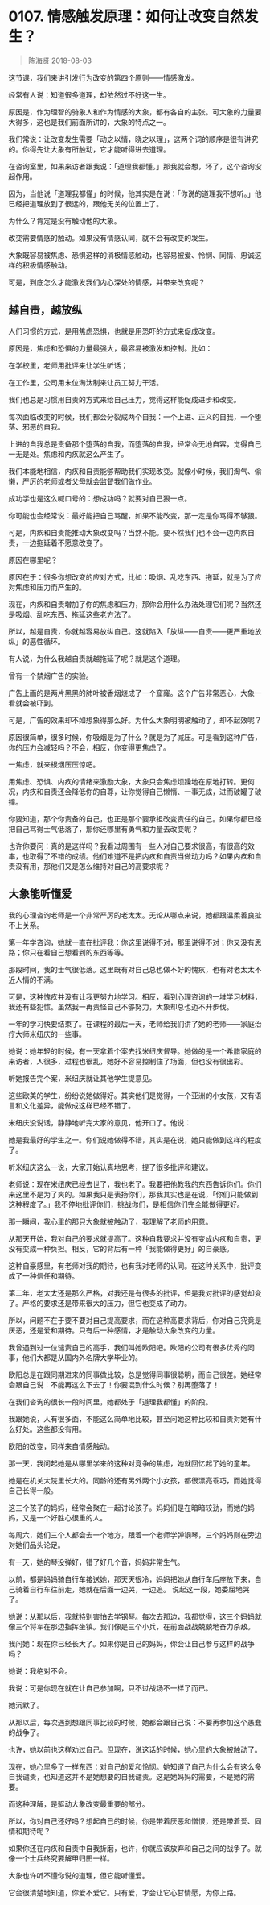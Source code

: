 # 0107. 情感触发原理：如何让改变自然发生？

> 陈海贤
2018-08-03

这节课，我们来讲引发行为改变的第四个原则——情感激发。

经常有人说：知道很多道理，却依然过不好这一生。

原因是，作为理智的骑象人和作为情感的大象，都有各自的主张。可大象的力量要大得多，这也是我们前面所讲的，大象的特点之一。

我们常说：让改变发生需要「动之以情，晓之以理」，这两个词的顺序是很有讲究的。你得先让大象有所触动，它才能听得进去道理。

在咨询室里，如果来访者跟我说：「道理我都懂。」那我就会想，坏了，这个咨询没起作用。

因为，当他说「道理我都懂」的时候，他其实是在说：「你说的道理我不想听。」他已经把道理放到了很远的，跟他无关的位置上了。

为什么？肯定是没有触动他的大象。

改变需要情感的触动。如果没有情感认同，就不会有改变的发生。

大象既容易被焦虑、恐惧这样的消极情感触动，也容易被爱、怜悯、同情、忠诚这样的积极情感触动。

可是，到底怎么才能激发我们内心深处的情感，并带来改变呢？

## 越自责，越放纵

人们习惯的方式，是用焦虑恐惧，也就是用恐吓的方式来促成改变。

原因是，焦虑和恐惧的力量最强大，最容易被激发和控制。比如：

在学校里，老师用批评来让学生听话；

在工作里，公司用末位淘汰制来让员工努力干活。

我们也总是习惯用自责的方式来给自己压力，觉得这样能促成进步和改变。

每次面临改变的时候，我们都会分裂成两个自我：一个上进、正义的自我，一个堕落、邪恶的自我。

上进的自我总是责备那个堕落的自我，而堕落的自我，经常会无地自容，觉得自己一无是处。焦虑和内疚就这么产生了。

我们本能地相信，内疚和自责能够帮助我们实现改变。就像小时候，我们淘气、偷懒，严厉的老师或者父母就会监督我们做作业。

成功学也是这么喊口号的：想成功吗？就要对自己狠一点。

你可能也会经常说：最好能把自己骂醒，如果不能改变，那一定是你骂得不够狠。

可是，内疚和自责能推动大象改变吗？当然不能。要不然我们也不会一边内疚自责，一边拖延着不愿意改变了。

原因在哪里呢？

原因在于：很多你想改变的应对方式，比如：吸烟、乱吃东西、拖延，就是为了应对焦虑和压力而产生的。

现在，内疚和自责增加了你的焦虑和压力，那你会用什么办法处理它们呢？当然还是吸烟、乱吃东西、拖延这些老方法了。

所以，越是自责，你就越容易放纵自己。这就陷入「放纵——自责——更严重地放纵」的恶性循环。

有人说，为什么我越自责就越拖延了呢？就是这个道理。

曾有一个禁烟广告的实验。

广告上画的是两片黑黑的肺叶被香烟烧成了一个窟窿。这个广告非常恶心，大象一看就会被吓到。

可是，广告的效果却不如想象得那么好。为什么大象明明被触动了，却不起效呢？

原因很简单，很多时候，你吸烟是为了什么？就是为了减压。可是看到这种广告，你的压力会减轻吗？不会，相反，你变得更焦虑了。

一焦虑，就来根烟压压惊吧。

用焦虑、恐惧、内疚的情绪来激励大象，大象只会焦虑烦躁地在原地打转。更何况，内疚和自责还会降低你的自尊，让你觉得自己懒惰、一事无成，进而破罐子破摔。

你要知道，那个你责备的自己，也正是那个要承担改变责任的自己。如果你都已经把自己骂得士气低落了，那你还哪里有勇气和力量去改变呢？

也许你要问：真的是这样吗？我看过周围有一些人对自己要求很高，有很高的效率，也取得了不错的成绩。他们难道不是把内疚和自责当做动力吗？如果内疚和自责没有用，那他们又是怎么维持对自己的高要求呢？

## 大象能听懂爱

我的心理咨询老师是一个非常严厉的老太太。无论从哪点来说，她都跟温柔善良扯不上关系。

第一年学咨询，她就一直在批评我：你这里说得不对，那里说得不对；你又没有思路；你只在看自己想看到的东西等等。

那段时间，我的士气很低落。这里既有对自己总也做不好的愧疚，也有对老太太不近人情的不满。

可是，这种愧疚并没有让我更努力地学习。相反，看到心理咨询的一堆学习材料，我还有些犯怵。虽然我一再责怪自己不够努力，大象却总也迈不开步伐。

一年的学习快要结束了。在课程的最后一天，老师给我们讲了她的老师——家庭治疗大师米纽庆的一些事。

她说：她年轻的时候，有一天拿着个案去找米纽庆督导。她做的是一个希腊家庭的来访者，人很多，过程也很乱，她好不容易控制住了场面，但也没有很出彩。

听她报告完个案，米纽庆就让其他学生提意见。

这些欧美的学生，纷纷说她做得好。其实他们是觉得，一个亚洲的小女孩，又有语言和文化差异，能做成这样已经不错了。

米纽庆没说话，静静地听完大家的意见，他开口了。他说：

她是我最好的学生之一。你们说她做得不错，其实是在说，她只能做到这样的程度了。

听米纽庆这么一说，大家开始认真地思考，提了很多批评和建议。

老师说：现在米纽庆已经去世了，我也老了。我要把他教我的东西告诉你们。你们来这里不是为了爽的。如果我只是表扬你们，那我其实也是在说，「你们只能做到这种程度了。」我不停地批评你们，挑战你们，是相信你们完全能做得更好。

那一瞬间，我心里的那只大象就被触动了，我理解了老师的用意。

从那天开始，我对自己的要求就提高了。这种自我要求并没有变成内疚和自责，更没有变成一种负担。相反，它的背后有一种「我能做得更好」的自豪感。

这种自豪感里，有老师对我的期待，也有我对老师的认同。在这种关系中，批评变成了一种信任和期待。

第二年，老太太还是那么严格，对我还是有很多的批评，但是我对批评的感觉却变了。严格的要求还是带来很大的压力，但它也变成了动力。

所以，问题不在于要不要对自己提高要求，而在这种高要求背后，你对自己究竟是厌恶，还是爱和期待。只有后一种感情，才是触动大象改变的力量。

我曾遇到过一位谴责自己的高手，我们叫她欧阳吧。欧阳的公司有很多优秀的同事，他们大都是从国内外名牌大学毕业的。

欧阳总是在跟同期进来的同事做比较，总是觉得同事很聪明，而自己很差。她经常会跟自己说：不能再这么下去了！你要混到什么时候？别再堕落了！

在我们咨询的很长一段时间里，她都处于「道理我都懂」的阶段。

我跟她说，人有很多面，不能这么简单地比较，甚至问她这种比较和自责对她有什么好处。这些都没有用。

欧阳的改变，同样来自情感触动。

那一天，我问起她是从哪里学来的这种对竞争的焦虑，她就回忆起了她的童年。

她是在机关大院里长大的。同龄的还有另外两个小女孩，都很漂亮乖巧，而她觉得自己长得一般。

这三个孩子的妈妈，经常会聚在一起讨论孩子。妈妈们是在暗暗较劲，而她的妈妈，又是一个好胜心很重的人。

每周六，她们三个人都会去一个地方，跟着一个老师学弹钢琴，三个妈妈则在旁边对她们品头论足。

有一天，她的琴没弹好，错了好几个音，妈妈非常生气。

以前，都是妈妈骑自行车接送她，那天天很冷，妈妈把她从自行车后座放下来，自己骑着自行车往前走，她就在后面一边哭，一边追。
说起这一段，她委屈地哭了。

她说：从那以后，我就特别害怕去学钢琴。每次去那边，我都觉得，这三个妈妈就像三个将军在那边指挥坐镇。我们像是三个小兵，在前面战战兢兢地奋力杀敌。

我问她：现在你已经长大了。如果你是自己的妈妈，你会让自己参与这样的战争吗？

她说：我绝对不会。

我说：可是你现在就在让自己参加啊，只不过战场不一样了而已。

她沉默了。

从那以后，每次遇到想跟同事比较的时候，她都会跟自己说：不要再参加这个愚蠢的战争了。

也许，她以前也这样劝过自己。但现在，说这话的时候，她心里的大象被触动了。

现在，她心里多了一样东西：对自己的爱和怜悯。她知道了自己为什么会有这么多自我谴责，也知道这并不是她想要的自我谴责。这是她妈妈的需要，不是她的需要。

而这种理解，是驱动大象改变最重要的部分。

所以，你对自己还好吗？想起自己的时候，你是带着厌恶和憎恨，还是带着爱、同情和期待呢？

如果你还在内疚和自责中自我折磨，也许，你就应该放弃和自己之间的战争了。就像一个士兵终究要解甲归田一样。

大象也许听不懂你说的道理，但它能听懂爱。

它会很清楚地知道，你爱不爱它。只有爱，才会让它心甘情愿，为你上路。




